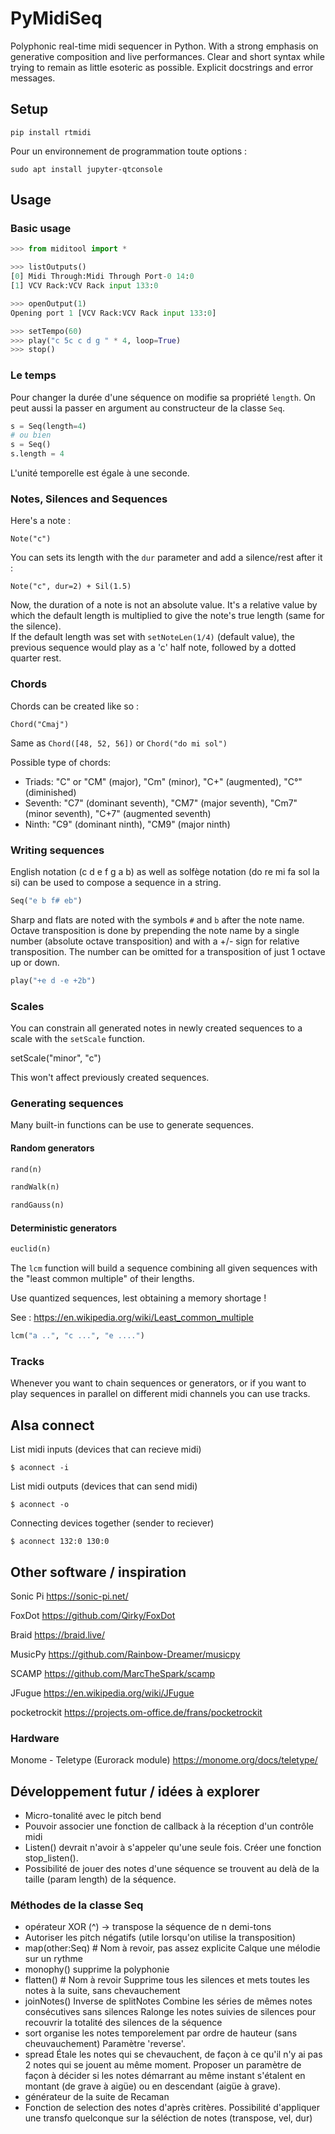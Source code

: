 # PyMidiSeq

Polyphonic real-time midi sequencer in Python.
With a strong emphasis on generative composition and live performances.
Clear and short syntax while trying to remain as little esoteric as possible.
Explicit docstrings and error messages.

## Setup

    pip install rtmidi

Pour un environnement de programmation toute options :

    sudo apt install jupyter-qtconsole

## Usage

### Basic usage

```python
>>> from miditool import *

>>> listOutputs()
[0] Midi Through:Midi Through Port-0 14:0
[1] VCV Rack:VCV Rack input 133:0

>>> openOutput(1)
Opening port 1 [VCV Rack:VCV Rack input 133:0]

>>> setTempo(60)
>>> play("c 5c c d g " * 4, loop=True)
>>> stop()
```

### Le temps

Pour changer la durée d'une séquence on modifie sa propriété `length`. On peut aussi la passer en argument au constructeur de la classe `Seq`.

```python
s = Seq(length=4)
# ou bien
s = Seq()
s.length = 4
```

L'unité temporelle est égale à une seconde.

### Notes, Silences and Sequences

Here's a note :

    Note("c")

You can sets its length with the `dur` parameter and add a silence/rest after it :

    Note("c", dur=2) + Sil(1.5)

Now, the duration of a note is not an absolute value. It's a relative value by which the default length is multiplied to give the note's true length (same for the silence).\
If the default length was set with `setNoteLen(1/4)` (default value), the previous sequence would play as a 'c' half note, followed by a dotted quarter rest.

### Chords

Chords can be created like so :

    Chord("Cmaj")

Same as `Chord([48, 52, 56])` or `Chord("do mi sol")`

Possible type of chords:
* Triads: "C" or "CM" (major), "Cm" (minor), "C+" (augmented), "C°" (diminished)
* Seventh: "C7" (dominant seventh), "CM7" (major seventh), "Cm7" (minor seventh), "C+7" (augmented seventh)
* Ninth: "C9" (dominant ninth), "CM9" (major ninth)

### Writing sequences

English notation (c d e f g a b) as well as solfège notation (do re mi fa sol la si) can be used to compose a sequence in a string.

```python
Seq("e b f# eb")
```

Sharp and flats are noted with the symbols `#` and `b` after the note name. Octave transposition is done by prepending the note name by a single number (absolute octave transposition) and with a +/- sign for relative transposition. The number can be omitted for a transposition of just 1 octave up or down.

```python
play("+e d -e +2b")
```

### Scales

You can constrain all generated notes in newly created sequences to a scale with the `setScale` function.

  setScale("minor", "c")

This won't affect previously created sequences.

### Generating sequences

Many built-in functions can be use to generate sequences.

#### Random generators

```python
rand(n)
```

```python
randWalk(n)
```

```python
randGauss(n)
```

#### Deterministic generators

```python
euclid(n)
```

The `lcm` function will build a sequence combining all given sequences with the "least common multiple" of their lengths.

Use quantized sequences, lest obtaining a memory shortage !

See : https://en.wikipedia.org/wiki/Least_common_multiple

```python
lcm("a ..", "c ...", "e ....")
```

### Tracks

Whenever you want to chain sequences or generators, or if you want to play sequences in parallel on different midi channels you can use tracks.

## Alsa connect

List midi inputs (devices that can recieve midi)

    $ aconnect -i

List midi outputs (devices that can send midi)
  
    $ aconnect -o

Connecting devices together (sender to reciever)

    $ aconnect 132:0 130:0

## Other software / inspiration

Sonic Pi
https://sonic-pi.net/

FoxDot
https://github.com/Qirky/FoxDot

Braid
https://braid.live/

MusicPy
https://github.com/Rainbow-Dreamer/musicpy

SCAMP
https://github.com/MarcTheSpark/scamp

JFugue
https://en.wikipedia.org/wiki/JFugue

pocketrockit
https://projects.om-office.de/frans/pocketrockit

### Hardware

Monome - Teletype (Eurorack module)
https://monome.org/docs/teletype/

## Développement futur / idées à explorer

* Micro-tonalité avec le pitch bend
* Pouvoir associer une fonction de callback à la réception d'un contrôle midi
* Listen() devrait n'avoir à s'appeler qu'une seule fois. Créer une fonction stop_listen().
* Possibilité de jouer des notes d'une séquence se trouvent au delà de la taille (param length) de la séquence.

### Méthodes de la classe Seq

* opérateur XOR (^) -> transpose la séquence de n demi-tons
* Autoriser les pitch négatifs (utile lorsqu'on utilise la transposition)
* map(other:Seq) # Nom à revoir, pas assez explicite
  Calque une mélodie sur un rythme
* monophy()
  supprime la polyphonie
* flatten() # Nom à revoir
  Supprime tous les silences et mets toutes les notes à la suite, sans chevauchement
* joinNotes()
    Inverse de splitNotes
    Combine les séries de mêmes notes consécutives sans silences
    Ralonge les notes suivies de silences pour recouvrir la totalité des silences de la séquence
* sort
  organise les notes temporelement par ordre de hauteur (sans cheuvauchement)
  Paramètre 'reverse'.
* spread
  Étale les notes qui se chevauchent, de façon à ce qu'il n'y ai pas 2 notes qui se jouent au même moment. Proposer un paramètre de façon à décider si les notes démarrant au même instant s'étalent en montant (de grave à aigüe) ou en descendant (aigüe à grave).
* générateur de la suite de Recaman
* Fonction de selection des notes d'après critères. Possibilité d'appliquer une transfo quelconque sur la séléction de notes (transpose, vel, dur)
